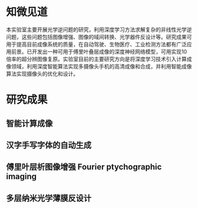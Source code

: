 # 知微见道

本实验室主要开展光学逆问题的研究，利用深度学习方法求解复杂的非线性光学逆问题，这些问题包括图像增强、图像的域间转换、光学器件反设计等。研究成果可用于提高目前成像系统的质量，在自动驾驶、生物医疗、工业检测方法都有广泛应用前景。已开发出一种可用于傅里叶叠层成像的深度神经网络模型，可用实现10倍率的超分辨图像复原。实验室目前的主要研究方向是将深度学习技术引入计算成像领域，利用深度智能算法实现多摄像头手机的高清成像和合成，并利用智能成像算法实现摄像头的优化和设计。


# 研究成果

## 智能计算成像
## 汉字手写字体的自动生成
## 傅里叶层析图像增强 Fourier ptychographic imaging
## 多层纳米光学薄膜反设计

